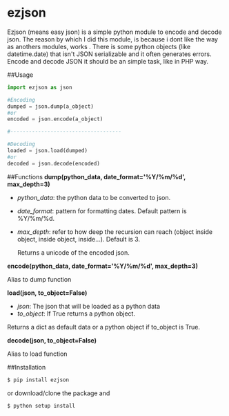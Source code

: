 ezjson
======

Ezjson (means easy json) is a simple python module to encode and decode json.
The reason by which I did this module, is because i dont like the way as anothers modules, works .
There is some python objects (like datetime.date) that isn't JSON serializable and it often generates errors.
Encode and decode JSON it should be an simple task, like in PHP way.


##Usage
```python
import ezjson as json

#Encoding
dumped = json.dump(a_object)
#or
encoded = json.encode(a_object)

#------------------------------------

#Decoding
loaded = json.load(dumped) 
#or
decoded = json.decode(encoded)

```

##Functions
**dump(python_data, date_format='%Y/%m/%d', max_depth=3)**

- *python_data*: the python data to be converted to json.
- *date_format*: pattern for formatting dates. Default pattern is %Y/%m/%d.
- *max_depth*: refer to how deep the recursion can reach (object inside object, inside object, inside...). Default is 3.

    Returns a unicode of the encoded json. 

**encode(python_data, date_format='%Y/%m/%d', max_depth=3)**

   Alias to dump function

**load(json, to_object=False)**

- *json*: The json that will be loaded as a python data
- *to_object*: If True returns a python object. 

Returns a dict as default data or a python object if to_object is True.

**decode(json, to_object=False)**

Alias to load function

##Installation

```bash
$ pip install ezjson
```

or download/clone the package and

```bash
$ python setup install
```


